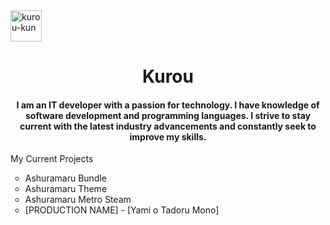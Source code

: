 <!-- Avatar -->
<img align="center" style="width=: 50px; height: 50px;" src="https://res.kinmokusei.dev/img/avatars/Kurou_default.png" alt="kurou-kun">

<!-- Title -->
<h1 align="center">Kurou</h1>

<!-- Description -->
<h4 align="center">I am an IT developer with a passion for technology. I have knowledge of software development and programming languages. I strive to stay current with the latest industry advancements and constantly seek to improve my skills.</h4>

<!-- Projects -->
<p align="left">My Current Projects</p>
<ul style="list-style-type: circle;">
  <li>Ashuramaru Bundle</li>
  <li>Ashuramaru Theme</li>
  <li>Ashuramaru Metro Steam</li>
  <li>[PRODUCTION NAME] - [Yami o Tadoru Mono]</li>
</ul>
